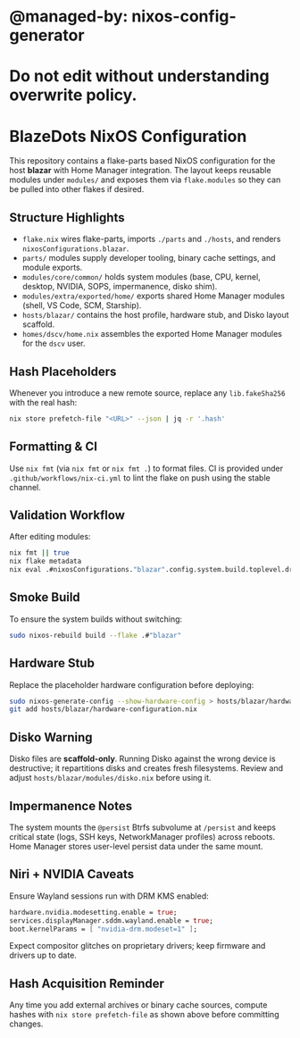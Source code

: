 # @managed-by: nixos-config-generator
# Do not edit without understanding overwrite policy.
# BlazeDots NixOS Configuration

This repository contains a flake-parts based NixOS configuration for the host **blazar** with Home Manager integration. The layout keeps reusable modules under `modules/` and exposes them via `flake.modules` so they can be pulled into other flakes if desired.

## Structure Highlights
- `flake.nix` wires flake-parts, imports `./parts` and `./hosts`, and renders `nixosConfigurations.blazar`.
- `parts/` modules supply developer tooling, binary cache settings, and module exports.
- `modules/core/common/` holds system modules (base, CPU, kernel, desktop, NVIDIA, SOPS, impermanence, disko shim).
- `modules/extra/exported/home/` exports shared Home Manager modules (shell, VS Code, SCM, Starship).
- `hosts/blazar/` contains the host profile, hardware stub, and Disko layout scaffold.
- `homes/dscv/home.nix` assembles the exported Home Manager modules for the `dscv` user.

## Hash Placeholders
Whenever you introduce a new remote source, replace any `lib.fakeSha256` with the real hash:
```bash
nix store prefetch-file "<URL>" --json | jq -r '.hash'
```

## Formatting & CI
Use `nix fmt` (via `nix fmt` or `nix fmt .`) to format files. CI is provided under `.github/workflows/nix-ci.yml` to lint the flake on push using the stable channel.

## Validation Workflow
After editing modules:
```bash
nix fmt || true
nix flake metadata
nix eval .#nixosConfigurations."blazar".config.system.build.toplevel.drvPath
```

## Smoke Build
To ensure the system builds without switching:
```bash
sudo nixos-rebuild build --flake .#"blazar"
```

## Hardware Stub
Replace the placeholder hardware configuration before deploying:
```bash
sudo nixos-generate-config --show-hardware-config > hosts/blazar/hardware-configuration.nix
git add hosts/blazar/hardware-configuration.nix
```

## Disko Warning
Disko files are **scaffold-only**. Running Disko against the wrong device is destructive; it repartitions disks and creates fresh filesystems. Review and adjust `hosts/blazar/modules/disko.nix` before using it.

## Impermanence Notes
The system mounts the `@persist` Btrfs subvolume at `/persist` and keeps critical state (logs, SSH keys, NetworkManager profiles) across reboots. Home Manager stores user-level persist data under the same mount.

## Niri + NVIDIA Caveats
Ensure Wayland sessions run with DRM KMS enabled:
```nix
hardware.nvidia.modesetting.enable = true;
services.displayManager.sddm.wayland.enable = true;
boot.kernelParams = [ "nvidia-drm.modeset=1" ];
```
Expect compositor glitches on proprietary drivers; keep firmware and drivers up to date.

## Hash Acquisition Reminder
Any time you add external archives or binary cache sources, compute hashes with `nix store prefetch-file` as shown above before committing changes.
